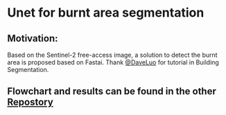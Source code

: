 # Unet for burnt area segmentation

## Motivation: 

Based on the Sentinel-2 free-access image, a solution to detect the burnt area is proposed based on Fastai. Thank [@DaveLuo](
https://github.com/KuntaHu/zanzibar-aerial-mapping) for tutorial in Building Segmentation.

## Flowchart and results can be found in the other [Repostory](https://github.com/KuntaHu/F2S)
